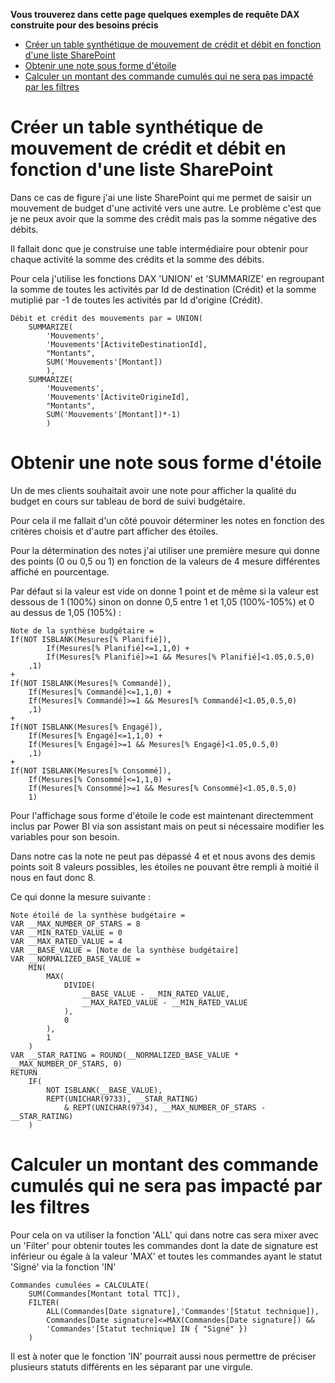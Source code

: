  **Vous trouverez dans cette page quelques exemples de requête DAX construite pour des besoins précis**

- [Créer un table synthétique de mouvement de crédit et débit en fonction d'une liste SharePoint](#créer-un-table-synthétique-de-mouvement-de-crédit-et-débit-en-fonction-dune-liste-sharepoint)
- [Obtenir une note sous forme d'étoile](#obtenir-une-note-sous-forme-détoile)
- [Calculer un montant des commande cumulés qui ne sera pas impacté par les filtres](#calculer-un-montant-des-commande-cumulés-qui-ne-sera-pas-impacté-par-les-filtres)


# Créer un table synthétique de mouvement de crédit et débit en fonction d'une liste SharePoint

Dans ce cas de figure j'ai une liste SharePoint qui me permet de saisir un mouvement de budget d'une activité vers une autre. Le problème c'est que je ne peux avoir que la somme des crédit mais pas la somme négative des débits.

Il fallait donc que je construise une table intermédiaire pour obtenir pour chaque activité la somme des crédits et la somme des débits.

Pour cela j'utilise les fonctions DAX 'UNION' et 'SUMMARIZE' en regroupant la somme de toutes les activités par Id de destination (Crédit) et la somme mutiplié par -1 de toutes les activités par Id d'origine (Crédit).

    Débit et crédit des mouvements par = UNION(
        SUMMARIZE(
            'Mouvements',
            'Mouvements'[ActiviteDestinationId],
            "Montants",
            SUM('Mouvements'[Montant])
            ),
        SUMMARIZE(
            'Mouvements',
            'Mouvements'[ActiviteOrigineId],
            "Montants",
            SUM('Mouvements'[Montant])*-1)
            )

# Obtenir une note sous forme d'étoile

Un de mes clients souhaitait avoir une note pour afficher la qualité du budget en cours sur tableau de bord de suivi budgétaire.

Pour cela il me fallait d'un côté pouvoir déterminer les notes en fonction des critères choisis et d'autre part afficher des étoiles.

Pour la détermination des notes j'ai utiliser une première mesure qui donne des points (0 ou 0,5 ou 1) en fonction de la valeurs de 4 mesure différentes affiché en pourcentage. 

Par défaut si la valeur est vide on donne 1 point et de même si la valeur est dessous de 1 (100%) sinon on donne 0,5 entre 1 et 1,05 (100%-105%) et 0 au dessus de 1,05 (105%) :

    Note de la synthèse budgétaire = 
    If(NOT ISBLANK(Mesures[% Planifié]),
            If(Mesures[% Planifié]<=1,1,0) + 
            If(Mesures[% Planifié]>=1 && Mesures[% Planifié]<1.05,0.5,0)
        ,1)
    +
    If(NOT ISBLANK(Mesures[% Commandé]),
        If(Mesures[% Commandé]<=1,1,0) + 
        If(Mesures[% Commandé]>=1 && Mesures[% Commandé]<1.05,0.5,0)
        ,1)
    +
    If(NOT ISBLANK(Mesures[% Engagé]),
        If(Mesures[% Engagé]<=1,1,0) + 
        If(Mesures[% Engagé]>=1 && Mesures[% Engagé]<1.05,0.5,0)
        ,1)
    +
    If(NOT ISBLANK(Mesures[% Consommé]),
        If(Mesures[% Consommé]<=1,1,0) + 
        If(Mesures[% Consommé]>=1 && Mesures[% Consommé]<1.05,0.5,0)
        1)

Pour l'affichage sous forme d'étoile le code est maintenant directemment inclus par Power BI via son assistant mais on peut si nécessaire modifier les variables pour son besoin.

Dans notre cas la note ne peut pas dépassé 4 et et nous avons des demis points soit 8 valeurs possibles, les étoiles ne pouvant être rempli à moitié il nous en faut donc 8.

Ce qui donne la mesure suivante :

    Note étoilé de la synthèse budgétaire = 
    VAR __MAX_NUMBER_OF_STARS = 8
    VAR __MIN_RATED_VALUE = 0
    VAR __MAX_RATED_VALUE = 4
    VAR __BASE_VALUE = [Note de la synthèse budgétaire]
    VAR __NORMALIZED_BASE_VALUE =
        MIN(
            MAX(
                DIVIDE(
                    __BASE_VALUE - __MIN_RATED_VALUE,
                    __MAX_RATED_VALUE - __MIN_RATED_VALUE
                ),
                0
            ),
            1
        )
    VAR __STAR_RATING = ROUND(__NORMALIZED_BASE_VALUE * __MAX_NUMBER_OF_STARS, 0)
    RETURN
        IF(
            NOT ISBLANK(__BASE_VALUE),
            REPT(UNICHAR(9733), __STAR_RATING)
                & REPT(UNICHAR(9734), __MAX_NUMBER_OF_STARS - __STAR_RATING)
        )


# Calculer un montant des commande cumulés qui ne sera pas impacté par les filtres

Pour cela on va utiliser la fonction 'ALL' qui dans notre cas sera mixer avec un 'Filter' pour obtenir toutes les commandes dont la date de signature est inférieur ou égale à la valeur 'MAX' et toutes les commandes ayant le statut 'Signé' via la fonction 'IN'

    Commandes cumulées = CALCULATE(
        SUM(Commandes[Montant total TTC]),
        FILTER(
            ALL(Commandes[Date signature],'Commandes'[Statut technique]),
            Commandes[Date signature]<=MAX(Commandes[Date signature]) &&
            'Commandes'[Statut technique] IN { "Signé" })
        )

Il est à noter que le fonction 'IN' pourrait aussi nous permettre de préciser plusieurs statuts différents en les séparant par une virgule. 